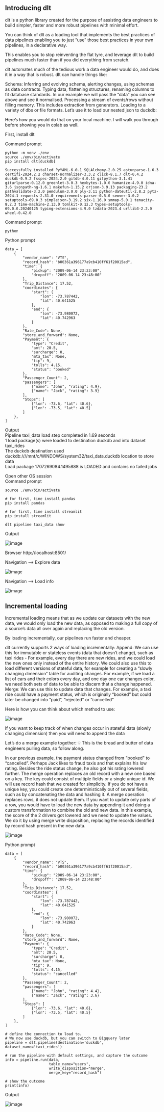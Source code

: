 ## Introducing dlt

dlt is a python library created for the purpose of assisting data engineers to build simpler, faster and more robust pipelines with minimal effort.

You can think of dlt as a loading tool that implements the best practices of data pipelines enabling you to just “use” those best practices in your own pipelines, in a declarative way.

This enables you to stop reinventing the flat tyre, and leverage dlt to build pipelines much faster than if you did everything from scratch.

dlt automates much of the tedious work a data engineer would do, and does it in a way that is robust. dlt can handle things like:

Schema: Inferring and evolving schema, alerting changes, using schemas as data contracts.
Typing data, flattening structures, renaming columns to fit database standards. In our example we will pass the “data” you can see above and see it normalised.
Processing a stream of events/rows without filling memory. This includes extraction from generators.
Loading to a variety of dbs or file formats.
Let’s use it to load our nested json to duckdb:

Here’s how you would do that on your local machine. I will walk you through before showing you in colab as well.

First, install dlt

Command prompt
```
python -m venv ./env
source ./env/bin/activate
pip install dlt[duckdb]

Successfully installed PyYAML-6.0.1 SQLAlchemy-2.0.25 astunparse-1.6.3 certifi-2024.2.2 charset-normalizer-3.3.2 click-8.1.7 dlt-0.4.2 duckdb-0.9.2 fsspec-2024.2.0 gitdb-4.0.11 gitpython-3.1.41 giturlparse-0.12.0 greenlet-3.0.3 hexbytes-1.0.0 humanize-4.9.0 idna-3.6 jsonpath-ng-1.6.1 makefun-1.15.2 orjson-3.9.13 packaging-23.2 pathvalidate-3.2.0 pendulum-3.0.0 ply-3.11 python-dateutil-2.8.2 pytz-2024.1 requests-2.31.0 requirements-parser-0.5.0 semver-3.0.2 setuptools-69.0.3 simplejson-3.19.2 six-1.16.0 smmap-5.0.1 tenacity-8.2.3 time-machine-2.13.0 tomlkit-0.12.3 types-setuptools-69.0.0.20240125 typing-extensions-4.9.0 tzdata-2023.4 urllib3-2.2.0 wheel-0.42.0

```

Command prompt
```
python
```

Python prompt
```
data = [
    {
        "vendor_name": "VTS",
		"record_hash": "b00361a396177a9cb410ff61f20015ad",
        "time": {
            "pickup": "2009-06-14 23:23:00",
            "dropoff": "2009-06-14 23:48:00"
        },
        "Trip_Distance": 17.52,
        "coordinates": {
            "start": {
                "lon": -73.787442,
                "lat": 40.641525
            },
            "end": {
                "lon": -73.980072,
                "lat": 40.742963
            }
        },
        "Rate_Code": None,
        "store_and_forward": None,
        "Payment": {
            "type": "Credit",
            "amt": 20.5,
            "surcharge": 0,
            "mta_tax": None,
            "tip": 9,
            "tolls": 4.15,
			"status": "booked"
        },
        "Passenger_Count": 2,
        "passengers": [
            {"name": "John", "rating": 4.9},
            {"name": "Jack", "rating": 3.9}
        ],
        "Stops": [
            {"lon": -73.6, "lat": 40.6},
            {"lon": -73.5, "lat": 40.5}
        ]
    },
]
```
Output<br>
Pipeline taxi_data load step completed in 1.69 seconds<br>
1 load package(s) were loaded to destination duckdb and into dataset taxi_rides<br>
The duckdb destination used duckdb:////mnt/c/WINDOWS/system32/taxi_data.duckdb location to store data<br>
Load package 1707269084.1495888 is LOADED and contains no failed jobs<br>

Open other OS session<br>
Command prompt<br>
```
source ./env/bin/activate
```
```
# for first, time install pandas
pip install pandas
```
```
# for first, time install streamlit
pip install streamlit
```
```
dlt pipeline taxi_data show
```
Output<br>

![image](https://github.com/garjita63/de-zoomcamp-2024-homework-workshop-data-ingestion/assets/77673886/b886eb22-c09e-4a82-941c-8e5f29605e6e)

Browser http://localhost:8501/

Navigation --> Explore data

![image](https://github.com/garjita63/de-zoomcamp-2024-homework-workshop-data-ingestion/assets/77673886/d264acee-5d51-46b5-8417-821aa8238e0d)

Navigation --> Load info

![image](https://github.com/garjita63/de-zoomcamp-2024-homework-workshop-data-ingestion/assets/77673886/fbbb0ef6-96d7-4784-9c41-b38326a58241)


## Incremental loading

Incremental loading means that as we update our datasets with the new data, we would only load the new data, as opposed to making a full copy of a source’s data all over again and replacing the old version.

By loading incrementally, our pipelines run faster and cheaper.

dlt currently supports 2 ways of loading incrementally:
Append:
We can use this for immutable or stateless events (data that doesn’t change), such as taxi rides - For example, every day there are new rides, and we could load the new ones only instead of the entire history.
We could also use this to load different versions of stateful data, for example for creating a “slowly changing dimension” table for auditing changes. For example, if we load a list of cars and their colors every day, and one day one car changes color, we need both sets of data to be able to discern that a change happened.
Merge:
We can use this to update data that changes.
For example, a taxi ride could have a payment status, which is originally “booked” but could later be changed into “paid”, “rejected” or “cancelled”


Here is how you can think about which method to use:

![image](https://github.com/garjita63/de-zoomcamp-2024-homework-workshop-data-ingestion/assets/77673886/a3ce3f2c-fadb-4912-859a-1a9598a68438)


If you want to keep track of when changes occur in stateful data (slowly changing dimension) then you will need to append the data


Let’s do a merge example together:
💡 This is the bread and butter of data engineers pulling data, so follow along.

In our previous example, the payment status changed from "booked" to “cancelled”. Perhaps Jack likes to fraud taxis and that explains his low rating. Besides the ride status change, he also got his rating lowered further.
The merge operation replaces an old record with a new one based on a key. The key could consist of multiple fields or a single unique id. We will use record hash that we created for simplicity. If you do not have a unique key, you could create one deterministically out of several fields, such as by concatenating the data and hashing it.
A merge operation replaces rows, it does not update them. If you want to update only parts of a row, you would have to load the new data by appending it and doing a custom transformation to combine the old and new data.
In this example, the score of the 2 drivers got lowered and we need to update the values. We do it by using merge write disposition, replacing the records identified by record hash present in the new data.

![image](https://github.com/garjita63/de-zoomcamp-2024-homework-workshop-data-ingestion/assets/77673886/91b2ae26-298c-4488-8203-3cbf413c13e6)

Python prompt
```
data = [
    {
        "vendor_name": "VTS",
		"record_hash": "b00361a396177a9cb410ff61f20015ad",
        "time": {
            "pickup": "2009-06-14 23:23:00",
            "dropoff": "2009-06-14 23:48:00"
        },
        "Trip_Distance": 17.52,
        "coordinates": {
            "start": {
                "lon": -73.787442,
                "lat": 40.641525
            },
            "end": {
                "lon": -73.980072,
                "lat": 40.742963
            }
        },
        "Rate_Code": None,
        "store_and_forward": None,
        "Payment": {
            "type": "Credit",
            "amt": 20.5,
            "surcharge": 0,
            "mta_tax": None,
            "tip": 9,
            "tolls": 4.15,
			"status": "cancelled"
        },
        "Passenger_Count": 2,
        "passengers": [
            {"name": "John", "rating": 4.4},
            {"name": "Jack", "rating": 3.6}
        ],
        "Stops": [
            {"lon": -73.6, "lat": 40.6},
            {"lon": -73.5, "lat": 40.5}
        ]
    },
]

# define the connection to load to. 
# We now use duckdb, but you can switch to Bigquery later
pipeline = dlt.pipeline(destination='duckdb', dataset_name='taxi_rides')

# run the pipeline with default settings, and capture the outcome
info = pipeline.run(data, 
					table_name="users", 
					write_disposition="merge", 
					merge_key="record_hash")

# show the outcome
print(info)
```

Output

![image](https://github.com/garjita63/de-zoomcamp-2024-homework-workshop-data-ingestion/assets/77673886/7bd8e945-b71f-46c2-9dde-ec9af2dd2b6f)


